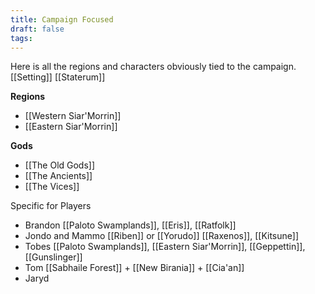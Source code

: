 ```yaml
---
title: Campaign Focused
draft: false
tags:
---
```

Here is all the regions and characters obviously tied to the campaign.
[[Setting]]
[[Staterum]]

**Regions**
- [[Western Siar'Morrin]]
- [[Eastern Siar'Morrin]]

**Gods**
- [[The Old Gods]]
- [[The Ancients]]
- [[The Vices]]

Specific for Players
- Brandon [[Paloto Swamplands]], [[Eris]], [[Ratfolk]]
- Jondo and Mammo [[Riben]] or [[Yorudo]] [[Raxenos]], [[Kitsune]]
- Tobes [[Paloto Swamplands]], [[Eastern Siar'Morrin]], [[Geppettin]], [[Gunslinger]]
- Tom [[Sabhaile Forest]] + [[New Birania]] + [[Cia'an]]
- Jaryd 
